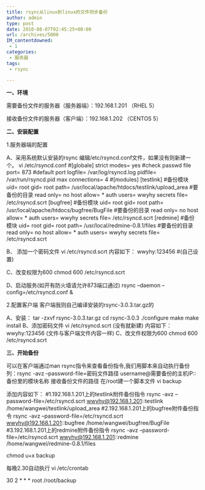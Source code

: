 ```yaml
---
title: rsync从linux到linux的文件同步备份
author: admin
type: post
date: 2010-08-07T02:45:25+00:00
url: /archives/5000
IM_contentdowned:
 - 1
categories:
 - 服务器
tags:
 - rsync

---
```

**一、环境**

需要备份文件的服务器（服务器端）：192.168.1.201 （RHEL 5）

接收备份文件的服务器（客户端）：192.168.1.202 （CENTOS 5）

**二、安装配置**

1.服务器端的配置

A、采用系统默认安装的rsync 编辑/etc/rsyncd.conf文件，如果没有则新建一个。 vi /etc/rsyncd.conf #\[globale] strict modes= yes #check passwd file port= 873 #default port logfile= /var/log/rsyncd.log pidfile= /var/run/rsyncd.pid max connections= 4 #[modules\] \[testlink\] #备份模块 uid= root gid= root path= /usr/local/apache/htdocs/testlink/upload_area #要备份的目录 read only= no host allow= \* auth users= wwyhy secrets file= /etc/rsyncd.scrt [bugfree] #备份模块 uid= root gid= root path= /usr/local/apache/htdocs/bugfree/BugFile #要备份的目录 read only= no host allow= \* auth users= wwyhy secrets file= /etc/rsyncd.scrt [redmine] #备份模块 uid= root gid= root path= /usr/local/redmine-0.8.1/files #要备份的目录 read only= no host allow= * auth users= wwyhy secrets file= /etc/rsyncd.scrt

B、 添加一个密码文件 vi /etc/rsyncd.scrt 内容如下： wwyhy:123456 #(自己设置)

C、改变权限为600 chmod 600 /etc/rsyncd.scrt

D、启动服务(如开有防火墙请允许873端口通过) rsync –daemon –config=/etc/rsyncd.conf &

2.配置客户端 客户端我则自己编译安装的rsync-3.0.3.tar.gz的

A、安装： tar -zxvf rsync-3.0.3.tar.gz cd rsync-3.0.3 ./configure make make install B、添加密码文件 vi /etc/rsyncd.scrt (没有就新建) 内容如下： wwyhy:123456 (文件与客户端文件内容一样) C、改文件权限为600 chmod 600 /etc/rsyncd.scrt

**三、开始备份**

可以在客户端通过man rsync指令来查看备份指令,我们用脚本来自动执行备份 列：rsync -avz –password-file=密码文件路径 username@需要备份的主机IP::备份里的模块名称 接收备份文件的路径 在/root建一个脚本文件 vi backup

添加内容如下： #1.192.168.1.201上的testlink附件备份指令 rsync -avz –password-file=/etc/rsyncd.scrt wwyhy@192.168.1.201::testlink /home/wangwei/testlink/upload_area #2.192.168.1.201上的bugfree附件备份指令 rsync -avz –password-file=/etc/rsyncd.scrt wwyhy@192.168.1.201::bugfree /home/wangwei/bugfree/BugFile #3.192.168.1.201上的redmine附件备份指令 rsync -avz –password-file=/etc/rsyncd.scrt wwyhy@192.168.1.201::redmine /home/wangwei/redmine-0.8.1/files

chmod u+x backup

每晚2.30自动执行 vi /etc/crontab

30 2 \* \* * root /root/backup